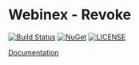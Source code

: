 # Webinex - Revoke

[![Build Status](https://dev.azure.com/siarheiskalaban/webinex/_apis/build/status%2F%5BWebinex%20-%20Revoke%5D%20-%20CI?branchName=master)](https://dev.azure.com/siarheiskalaban/webinex/_build/latest?definitionId=28&branchName=master) [![NuGet](https://img.shields.io/nuget/v/Webinex.Revoke.All?label=NuGet&logo=NuGet)](https://img.shields.io/nuget/v/Webinex.Revoke.All?label=NuGet&logo=NuGet) [![LICENSE](https://img.shields.io/github/license/webinex/revoke?label=License)](https://img.shields.io/github/license/webinex/revoke?label=License) 

[Documentation](https://webinex.github.io/revoke/docs/getting-started)
